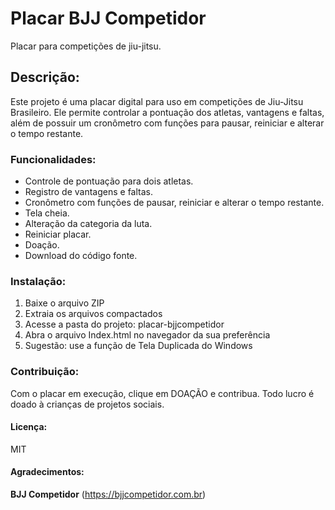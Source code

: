 # Placar BJJ Competidor

Placar para competições de jiu-jitsu.

## Descrição:

Este projeto é uma placar digital para uso em competições de Jiu-Jitsu Brasileiro. Ele permite controlar a pontuação dos atletas, vantagens e faltas, além de possuir um cronômetro com funções para pausar, reiniciar e alterar o tempo restante.

### Funcionalidades:

* Controle de pontuação para dois atletas.
* Registro de vantagens e faltas.
* Cronômetro com funções de pausar, reiniciar e alterar o tempo restante.
* Tela cheia.
* Alteração da categoria da luta.
* Reiniciar placar.
* Doação.
* Download do código fonte.


### Instalação:

1. Baixe o arquivo ZIP
2. Extraia os arquivos compactados
3. Acesse a pasta do projeto:  placar-bjjcompetidor
4. Abra o arquivo Index.html no navegador da sua preferência
5. Sugestão: use a função de Tela Duplicada do Windows

### Contribuição:

Com o placar em execução, clique em DOAÇÃO e contribua. Todo lucro é doado à crianças de projetos sociais.

#### Licença:

MIT

#### Agradecimentos:

**BJJ Competidor** (https://bjjcompetidor.com.br)